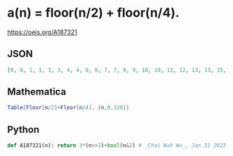 # a\(n\) \= floor\(n/2\) \+ floor\(n/4\)\.
https://oeis.org/A187321
## JSON
```JSON
[0, 0, 1, 1, 3, 3, 4, 4, 6, 6, 7, 7, 9, 9, 10, 10, 12, 12, 13, 13, 15, 15, 16, 16, 18, 18, 19, 19, 21, 21, 22, 22, 24, 24, 25, 25, 27, 27, 28, 28, 30, 30, 31, 31, 33, 33, 34, 34, 36, 36, 37, 37, 39, 39, 40, 40, 42, 42, 43, 43, 45, 45, 46, 46, 48, 48, 49, 49, 51, 51, 52, 52, 54]
```
## Mathematica
```Mathematica
Table[Floor[n/2]+Floor[n/4], {n,0,120}]
```
## Python
```Python
def A187321(n): return 3*(n>>2)+bool(n&2) # _Chai Wah Wu_, Jan 31 2023
```
